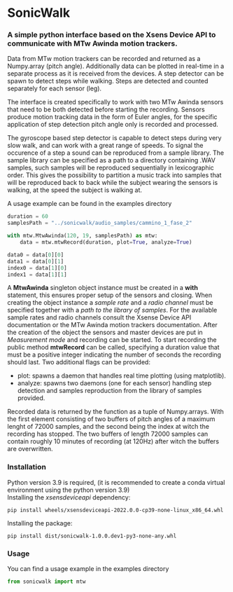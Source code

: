 # SonicWalk

### A simple python interface based on the Xsens Device API to communicate with MTw Awinda motion trackers. 

Data from MTw motion trackers can be recorded and returned as a Numpy.array (pitch angle).
Additionally data can be plotted in real-time in a separate process as it is received from the devices.
A step detector can be spawn to detect steps while walking. Steps are detected and counted separately for each sensor (leg).

The interface is created specifically to work with two MTw Awinda sensors that need to be both detected before starting the recording. 
Sensors produce motion tracking data in the form of Euler angles, for the specific application of step detection pitch angle only is recorded and processed.

The gyroscope based step detector is capable to detect steps during very slow walk, and can work with a great range of speeds.
To signal the occurence of a step a sound can be reproduced from a sample library. The sample library can be specified as a path to a directory containing .WAV samples, such samples will be reproduced sequentially in lexicographic order. 
This gives the possibility to partition a music track into samples that will be reproduced back to back while the subject wearing the sensors is walking, at the speed the subject is walking at.

A usage example can be found in the examples directory

```python
duration = 60
samplesPath = "../sonicwalk/audio_samples/cammino_1_fase_2"

with mtw.MtwAwinda(120, 19, samplesPath) as mtw:
    data = mtw.mtwRecord(duration, plot=True, analyze=True)

data0 = data[0][0]
data1 = data[0][1]
index0 = data[1][0]
index1 = data[1][1]

```

A **MtwAwinda** singleton object instance must be created in a **with** statement,
this ensures proper setup of the sensors and closing. 
When creating the object instance a *sample rate* and a *radio channel* must be specified together with a *path to the library of samples*. 
For the available sample rates and radio channels consult the Xsense Device API documentation or the MTw Awinda motion trackers documentation.
After the creation of the object the sensors and master devices are put in *Measurement mode* and recording can be started.
To start recording the public method **mtwRecord** can be called, specifying a duration value that must be a positive integer indicating the number of seconds the recording should last.
Two additional flags can be provided:
- plot: spawns a daemon that handles real time plotting (using matplotlib).
- analyze: spawns two daemons (one for each sensor) handling step detection and samples reproduction from the library of samples provided.

Recorded data is returned by the function as a tuple of Numpy.arrays. 
With the first element consisting of two buffers of pitch angles of a maximum lenght of 72000 samples, and the second being the index at witch the recording has stopped.
The two buffers of length 72000 samples can contain roughly 10 minutes of recording (at 120Hz) after witch the buffers are overwritten.

### Installation
Python version 3.9 is required, (it is recommended to create a conda virtual environment using the python version 3.9)\
Installing the *xsensdeviceapi* dependency:

```
pip install wheels/xsensdeviceapi-2022.0.0-cp39-none-linux_x86_64.whl
```
Installing the package:
```
pip install dist/sonicwalk-1.0.0.dev1-py3-none-any.whl
```

### Usage
You can find a usage example in the examples directory
```python
from sonicwalk import mtw

```
